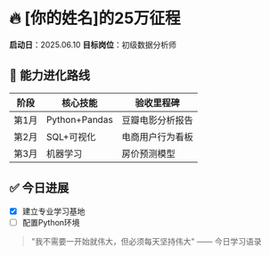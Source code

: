 # 🔥 [你的姓名]的25万征程  
**启动日**：2025.06.10 
**目标岗位**：初级数据分析师  

## 🎯 能力进化路线  
| 阶段 | 核心技能 | 验收里程碑 |  
|-------|----------|------------|  
| 第1月 | Python+Pandas | 豆瓣电影分析报告 |  
| 第2月 | SQL+可视化 | 电商用户行为看板 |  
| 第3月 | 机器学习 | 房价预测模型 |  

## ✅ 今日进展  
- [x] 建立专业学习基地  
- [ ] 配置Python环境  

> "我不需要一开始就伟大，但必须每天坚持伟大" —— 今日学习语录  
